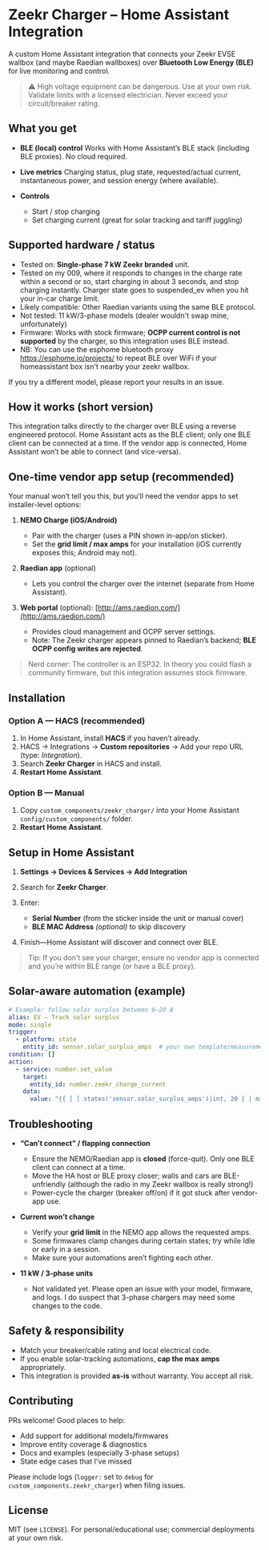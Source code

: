 # Zeekr Charger – Home Assistant Integration

A custom Home Assistant integration that connects your Zeekr EVSE wallbox (and maybe Raedian wallboxes) over **Bluetooth Low Energy (BLE)** for live monitoring and control.

> ⚠️ High voltage equipment can be dangerous. Use at your own risk. Validate limits with a licensed electrician. Never exceed your circuit/breaker rating.

## What you get

* **BLE (local) control**
  Works with Home Assistant’s BLE stack (including BLE proxies). No cloud required.
* **Live metrics**
  Charging status, plug state, requested/actual current, instantaneous power, and session energy (where available).
* **Controls**

  * Start / stop charging
  * Set charging current (great for solar tracking and tariff juggling)

## Supported hardware / status

* Tested on: **Single-phase 7 kW Zeekr branded** unit.
* Tested on my 009, where it responds to changes in the charge rate within a second or so, start charging in about 3 seconds, and stop charging instantly.  Charger state goes to suspended_ev when you hit your in-car charge limit.
* Likely compatible: Other Raedian variants using the same BLE protocol.
* Not tested: 11 kW/3-phase models (dealer wouldn't swap mine, unfortunately)
* Firmware: Works with stock firmware; **OCPP current control is not supported** by the charger, so this integration uses BLE instead.
* NB: You can use the esphome bluetooth proxy https://esphome.io/projects/ to repeat BLE over WiFi if your homeassistant box isn't nearby your zeekr wallbox.

If you try a different model, please report your results in an issue.

## How it works (short version)

This integration talks directly to the charger over BLE using a reverse engineered protocol. Home Assistant acts as the BLE client; only one BLE client can be connected at a time. If the vendor app is connected, Home Assistant won’t be able to connect (and vice-versa).

## One-time vendor app setup (recommended)

Your manual won’t tell you this, but you’ll need the vendor apps to set installer-level options:

1. **NEMO Charge (iOS/Android)**

   * Pair with the charger (uses a PIN shown in-app/on sticker).
   * Set the **grid limit / max amps** for your installation (iOS currently exposes this; Android may not).
2. **Raedian app** (optional)

   * Lets you control the charger over the internet (separate from Home Assistant).
3. **Web portal** (optional): [http://ams.raedion.com/](http://ams.raedion.com/)

   * Provides cloud management and OCPP server settings.
   * Note: The Zeekr charger appears pinned to Raedian’s backend; **BLE OCPP config writes are rejected**.

> Nerd corner: The controller is an ESP32. In theory you could flash a community firmware, but this integration assumes stock firmware.

## Installation

### Option A — HACS (recommended)

1. In Home Assistant, install **HACS** if you haven’t already.
2. HACS → Integrations → **Custom repositories** → Add your repo URL (type: *Integration*).
3. Search **Zeekr Charger** in HACS and install.
4. **Restart Home Assistant**.

### Option B — Manual

1. Copy `custom_components/zeekr_charger/` into your Home Assistant `config/custom_components/` folder.
2. **Restart Home Assistant**.

## Setup in Home Assistant

1. **Settings → Devices & Services → Add Integration**
2. Search for **Zeekr Charger**.
3. Enter:

   * **Serial Number** (from the sticker inside the unit or manual cover)
   * **BLE MAC Address** *(optional)* to skip discovery
4. Finish—Home Assistant will discover and connect over BLE.

> Tip: If you don’t see your charger, ensure no vendor app is connected and you’re within BLE range (or have a BLE proxy).


## Solar-aware automation (example)

```yaml
# Example: follow solar surplus between 6–20 A
alias: EV – Track solar surplus
mode: single
trigger:
  - platform: state
    entity_id: sensor.solar_surplus_amps  # your own template/measurement
condition: []
action:
  - service: number.set_value
    target:
      entity_id: number.zeekr_charge_current
    data:
      value: "{{ [ [ states('sensor.solar_surplus_amps')|int, 20 ] | min, 6 ] | max }}"
```

## Troubleshooting

* **“Can’t connect” / flapping connection**

  * Ensure the NEMO/Raedian app is **closed** (force-quit). Only one BLE client can connect at a time.
  * Move the HA host or BLE proxy closer; walls and cars are BLE-unfriendly (although the radio in my Zeekr wallbox is really strong!)
  * Power-cycle the charger (breaker off/on) if it got stuck after vendor-app use.

* **Current won’t change**

  * Verify your **grid limit** in the NEMO app allows the requested amps.
  * Some firmwares clamp changes during certain states; try while Idle or early in a session.
  * Make sure your automations aren’t fighting each other.

* **11 kW / 3-phase units**

  * Not validated yet. Please open an issue with your model, firmware, and logs.  I do suspect that 3-phase chargers may need some changes to the code.

## Safety & responsibility

* Match your breaker/cable rating and local electrical code.
* If you enable solar-tracking automations, **cap the max amps** appropriately.
* This integration is provided **as-is** without warranty. You accept all risk.

## Contributing

PRs welcome! Good places to help:

* Add support for additional models/firmwares
* Improve entity coverage & diagnostics
* Docs and examples (especially 3-phase setups)
* State edge cases that I've missed

Please include logs (`logger:` set to `debug` for `custom_components.zeekr_charger`) when filing issues.

## License

MIT (see `LICENSE`). For personal/educational use; commercial deployments at your own risk.
